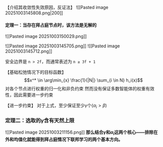 【介绍其收敛性失效原因，反证法】
![[Pasted image 20251003145808.png|200]]
#### 定理一：当存在拜占庭节点时，该方法是无解的
![[Pasted image 20251003150029.png]]

![[Pasted image 20251003145705.png]]
![[Pasted image 20251003145712.png]]

安全边界是 `n > 2f`，而通常表述为 `n ≥ 3f + 1`

【基础松弛情况下的目标函数】
$$x^* \in \arg\min_{x} \frac{1}{|N|} \sum_{i \in N} h_i(x)$$
对各个节点进行权重的归一化和非负约束
然而没有保证多数智能体的权重有效性，因此需要进一步约束

【进一步约束】
对于上式，至少保证至少$\gamma$个$(\alpha_i>\beta)$
### 定理二：选取的$\gamma$含有天然上限
![[Pasted image 20251003211156.png]]
**那么结合$\gamma$和$\alpha_i$这两个核心——排除在外和均值化就能得到拜占庭情况下联邦学习的两个基本方向。**